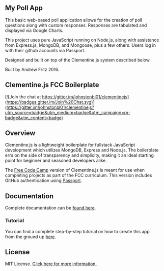 ## My Poll App

This basic web-based poll application allows for the creation of poll questions along with custom responses. Responses are tabulated and displayed via Google Charts. 

This project uses pure JavaScript running on Node.js, along with assistance from Express.js, MongoDB, and Mongoose, plus a few others. Users log in with their github accounts via Passport.

Designed and built on top of the Clementine.js system described below.

Built by Andrew Fritz 2016.

## Clementine.js FCC Boilerplate

[![Join the chat at https://gitter.im/johnstonbl01/clementinejs](https://badges.gitter.im/Join%20Chat.svg)](https://gitter.im/johnstonbl01/clementinejs?utm_source=badge&utm_medium=badge&utm_campaign=pr-badge&utm_content=badge)

## Overview

Clementine.js is a lightweight boilerplate for fullstack JavaScript development which utilizes MongoDB, Express and Node.js. The boilerplate errs on the side of transparency and simplicity, making it an ideal starting point for beginner and seasoned developers alike. 

The [Free Code Camp](http://www.freecodecamp.com) version of Clementine.js is meant for use when completing projects as part of the FCC curriculum. This version includes GitHub authentication using [Passport](http://passportjs.org/).

## Documentation

Complete documentation can be [found here](http://www.clementinejs.com).

### Tutorial

You can find a complete step-by-step tutorial on how to create this app from the ground up [here](http://www.clementinejs.com/tutorials/tutorial-passport.html).

## License

MIT License. [Click here for more information.](LICENSE.md)
